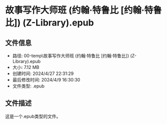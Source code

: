 ﻿# 故事写作大师班 (约翰·特鲁比 [约翰·特鲁比]) (Z-Library).epub

## 文件信息
- 路径: 00-temp\故事写作大师班 (约翰·特鲁比 [约翰·特鲁比]) (Z-Library).epub
- 大小: 7.12 MB
- 创建时间: 2024/4/27 22:31:29
- 最后修改时间: 2024/4/9 16:30:30
- 文件类型: .epub

## 文件描述
这是一个.epub类型的文件。

